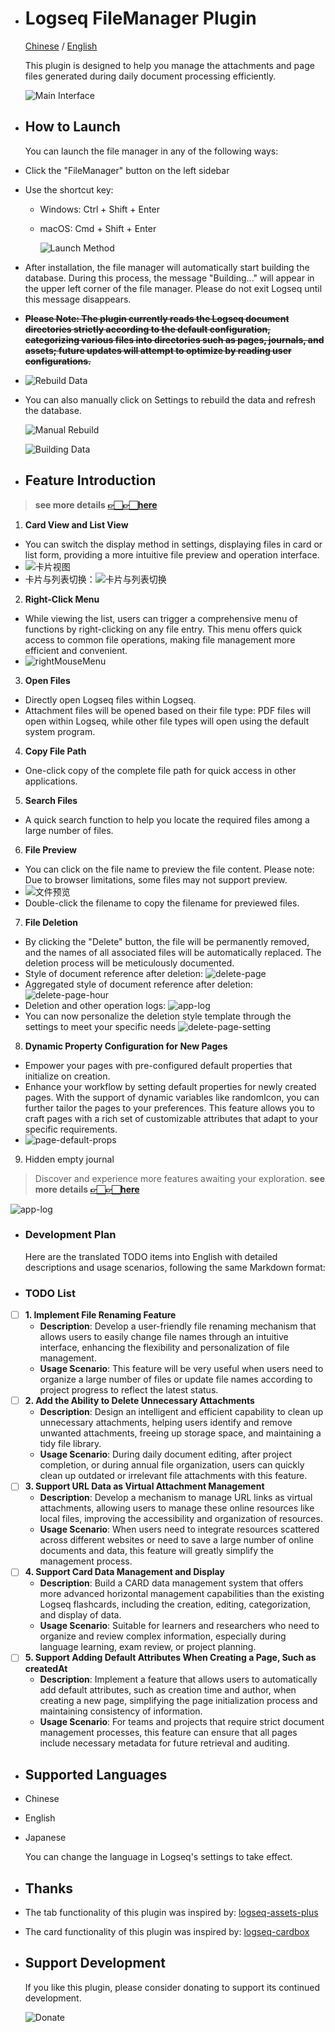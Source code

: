 

- # Logseq FileManager Plugin
  
  [Chinese](README_CN.md) / [English](README.md)
  
  This plugin is designed to help you manage the attachments and page files generated during daily document processing efficiently.
  
  ![Main Interface](./images/app-main-en.png)
- ## How to Launch
  You can launch the file manager in any of the following ways:
- Click the "FileManager" button on the left sidebar
- Use the shortcut key:
	- Windows: Ctrl + Shift + Enter
	- macOS: Cmd + Shift + Enter
	  
	  ![Launch Method](./images/app-main-open.png)
- After installation, the file manager will automatically start building the database. During this process, the message "Building..." will appear in the upper left corner of the file manager. Please do not exit Logseq until this message disappears.
- ~~**Please Note: The plugin currently reads the Logseq document directories strictly according to the default configuration, categorizing various files into directories such as pages, journals, and assets; future updates will attempt to optimize by reading user configurations.**~~
- ![Rebuild Data](./images/app-build-en.png)
- You can also manually click on Settings to rebuild the data and refresh the database.
  
  ![Manual Rebuild](./images/app-rebuild-en.png)
  
  ![Building Data](./images/app-building-en.png)
- ## Feature Introduction
>  **see more details [👉🏻👉🏻here](https://github.com/duiliuliu/logseq-plugin-files-manager/discussions)**
  
1. **Card View and List View**
- You can switch the display method in settings, displaying files in card or list form, providing a more intuitive file preview and operation interface.
- ![卡片视图](./images/app-card-en.png)
- 卡片与列表切换：![卡片与列表切换](./images/app-card-switch-en.png)
  
2. **Right-Click Menu**
- While viewing the list, users can trigger a comprehensive menu of functions by right-clicking on any file entry. This menu offers quick access to common file operations, making file management more efficient and convenient.
- ![rightMouseMenu](./images/right-mouse-menu.png)
  
3. **Open Files**
- Directly open Logseq files within Logseq.
- Attachment files will be opened based on their file type: PDF files will open within Logseq, while other file types will open using the default system program.
  
4. **Copy File Path**
- One-click copy of the complete file path for quick access in other applications.
  
5. **Search Files**
- A quick search function to help you locate the required files among a large number of files.
  
6. **File Preview**
- You can click on the file name to preview the file content. Please note: Due to browser limitations, some files may not support preview.
- ![文件预览](./images/app-preview.jpg)
- Double-click the filename to copy the filename for previewed files.
  
7. **File Deletion**
- By clicking the "Delete" button, the file will be permanently removed, and the names of all associated files will be automatically replaced. The deletion process will be meticulously documented.
- Style of document reference after deletion: ![delete-page](./images/delete-page.png)
- Aggregated style of document reference after deletion: ![delete-page-hour](./images/delete-page-hour.png)
- Deletion and other operation logs: ![app-log](./images/app-log.png)
- You can now personalize the deletion style template through the settings to meet your specific needs ![delete-page-setting](./images/delete-page-setting.png)
  
8. **Dynamic Property Configuration for New Pages**
- Empower your pages with pre-configured default properties that initialize on creation.
- Enhance your workflow by setting default properties for newly created pages. With the support of dynamic variables like randomIcon, you can further tailor the pages to your preferences. This feature allows you to craft pages with a rich set of customizable attributes that adapt to your specific requirements.
- ![page-default-props](./images/page-default-props-en.png)

9. Hidden empty journal

	  
> Discover and experience more features awaiting your exploration.  **see more details [👉🏻👉🏻here](https://github.com/duiliuliu/logseq-plugin-files-manager/discussions)**

  
![app-log](./images/app-log.png)
- ### Development Plan
  
  
  Here are the translated TODO items into English with detailed descriptions and usage scenarios, following the same Markdown format:
- ### TODO List
- [ ] **1. Implement File Renaming Feature**
	- **Description**: Develop a user-friendly file renaming mechanism that allows users to easily change file names through an intuitive interface, enhancing the flexibility and personalization of file management.
	- **Usage Scenario**: This feature will be very useful when users need to organize a large number of files or update file names according to project progress to reflect the latest status.
- [ ] **2. Add the Ability to Delete Unnecessary Attachments**
	- **Description**: Design an intelligent and efficient capability to clean up unnecessary attachments, helping users identify and remove unwanted attachments, freeing up storage space, and maintaining a tidy file library.
	- **Usage Scenario**: During daily document editing, after project completion, or during annual file organization, users can quickly clean up outdated or irrelevant file attachments with this feature.
- [ ] **3. Support URL Data as Virtual Attachment Management**
	- **Description**: Develop a mechanism to manage URL links as virtual attachments, allowing users to manage these online resources like local files, improving the accessibility and organization of resources.
	- **Usage Scenario**: When users need to integrate resources scattered across different websites or need to save a large number of online documents and data, this feature will greatly simplify the management process.
- [ ] **4. Support Card Data Management and Display**
	- **Description**: Build a CARD data management system that offers more advanced horizontal management capabilities than the existing Logseq flashcards, including the creation, editing, categorization, and display of data.
	- **Usage Scenario**: Suitable for learners and researchers who need to organize and review complex information, especially during language learning, exam review, or project planning.
- [ ] **5. Support Adding Default Attributes When Creating a Page, Such as createdAt**
	- **Description**: Implement a feature that allows users to automatically add default attributes, such as creation time and author, when creating a new page, simplifying the page initialization process and maintaining consistency of information.
	- **Usage Scenario**: For teams and projects that require strict document management processes, this feature can ensure that all pages include necessary metadata for future retrieval and auditing.
- ## Supported Languages
- Chinese
- English
- Japanese
  
  You can change the language in Logseq's settings to take effect.
- ## Thanks
- The tab functionality of this plugin was inspired by: [logseq-assets-plus](https://github.com/xyhp915/logseq-assets-plus)
- The card functionality of this plugin was inspired by: [logseq-cardbox](https://github.com/sosuisen/logseq-cardbox)
- ## Support Development
  
  If you like this plugin, please consider donating to support its continued development.
  
  ![Donate](./images/WechatIMG9.jpg)
